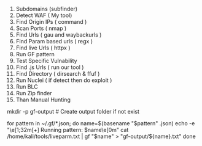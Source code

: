 1. Subdomains (subfinder)
2. Detect WAF ( My tool)
3. Find Origin IPs ( command )
4. Scan Ports ( nmap ) 
5. Find Urls ( gau and waybackurls )
6. Find Param based urls ( regx )
7. Find  live Urls ( httpx )
8. Run GF pattern
9. Test Specific Vulnability
10. Find .js Urls ( run our tool )
11. Find Directory ( dirsearch & ffuf )
12. Run Nuclei ( if detect then do exploit )
13. Run BLC 
14. Run Zip finder
15. Than Manual Hunting


mkdir -p gf-output  # Create output folder if not exist

for pattern in ~/.gf/*.json; do
  name=$(basename "$pattern" .json)
  echo -e "\e[1;32m[+] Running pattern: $name\e[0m"
  cat /home/kali/tools/liveparm.txt | gf "$name" > "gf-output/${name}.txt"
done
